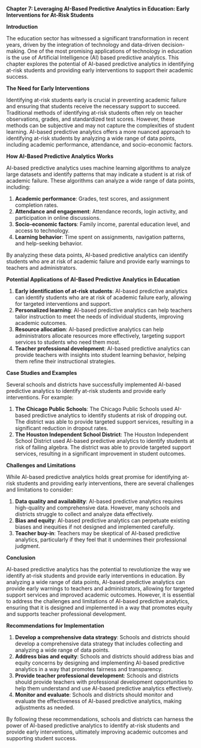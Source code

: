 **Chapter 7: Leveraging AI-Based Predictive Analytics in Education: Early Interventions for At-Risk Students**

**Introduction**

The education sector has witnessed a significant transformation in recent years, driven by the integration of technology and data-driven decision-making. One of the most promising applications of technology in education is the use of Artificial Intelligence (AI) based predictive analytics. This chapter explores the potential of AI-based predictive analytics in identifying at-risk students and providing early interventions to support their academic success.

**The Need for Early Interventions**

Identifying at-risk students early is crucial in preventing academic failure and ensuring that students receive the necessary support to succeed. Traditional methods of identifying at-risk students often rely on teacher observations, grades, and standardized test scores. However, these methods can be subjective and may not capture the complexities of student learning. AI-based predictive analytics offers a more nuanced approach to identifying at-risk students by analyzing a wide range of data points, including academic performance, attendance, and socio-economic factors.

**How AI-Based Predictive Analytics Works**

AI-based predictive analytics uses machine learning algorithms to analyze large datasets and identify patterns that may indicate a student is at risk of academic failure. These algorithms can analyze a wide range of data points, including:

1. **Academic performance**: Grades, test scores, and assignment completion rates.
2. **Attendance and engagement**: Attendance records, login activity, and participation in online discussions.
3. **Socio-economic factors**: Family income, parental education level, and access to technology.
4. **Learning behavior**: Time spent on assignments, navigation patterns, and help-seeking behavior.

By analyzing these data points, AI-based predictive analytics can identify students who are at risk of academic failure and provide early warnings to teachers and administrators.

**Potential Applications of AI-Based Predictive Analytics in Education**

1. **Early identification of at-risk students**: AI-based predictive analytics can identify students who are at risk of academic failure early, allowing for targeted interventions and support.
2. **Personalized learning**: AI-based predictive analytics can help teachers tailor instruction to meet the needs of individual students, improving academic outcomes.
3. **Resource allocation**: AI-based predictive analytics can help administrators allocate resources more effectively, targeting support services to students who need them most.
4. **Teacher professional development**: AI-based predictive analytics can provide teachers with insights into student learning behavior, helping them refine their instructional strategies.

**Case Studies and Examples**

Several schools and districts have successfully implemented AI-based predictive analytics to identify at-risk students and provide early interventions. For example:

1. **The Chicago Public Schools**: The Chicago Public Schools used AI-based predictive analytics to identify students at risk of dropping out. The district was able to provide targeted support services, resulting in a significant reduction in dropout rates.
2. **The Houston Independent School District**: The Houston Independent School District used AI-based predictive analytics to identify students at risk of failing algebra. The district was able to provide targeted support services, resulting in a significant improvement in student outcomes.

**Challenges and Limitations**

While AI-based predictive analytics holds great promise for identifying at-risk students and providing early interventions, there are several challenges and limitations to consider:

1. **Data quality and availability**: AI-based predictive analytics requires high-quality and comprehensive data. However, many schools and districts struggle to collect and analyze data effectively.
2. **Bias and equity**: AI-based predictive analytics can perpetuate existing biases and inequities if not designed and implemented carefully.
3. **Teacher buy-in**: Teachers may be skeptical of AI-based predictive analytics, particularly if they feel that it undermines their professional judgment.

**Conclusion**

AI-based predictive analytics has the potential to revolutionize the way we identify at-risk students and provide early interventions in education. By analyzing a wide range of data points, AI-based predictive analytics can provide early warnings to teachers and administrators, allowing for targeted support services and improved academic outcomes. However, it is essential to address the challenges and limitations of AI-based predictive analytics, ensuring that it is designed and implemented in a way that promotes equity and supports teacher professional development.

**Recommendations for Implementation**

1. **Develop a comprehensive data strategy**: Schools and districts should develop a comprehensive data strategy that includes collecting and analyzing a wide range of data points.
2. **Address bias and equity**: Schools and districts should address bias and equity concerns by designing and implementing AI-based predictive analytics in a way that promotes fairness and transparency.
3. **Provide teacher professional development**: Schools and districts should provide teachers with professional development opportunities to help them understand and use AI-based predictive analytics effectively.
4. **Monitor and evaluate**: Schools and districts should monitor and evaluate the effectiveness of AI-based predictive analytics, making adjustments as needed.

By following these recommendations, schools and districts can harness the power of AI-based predictive analytics to identify at-risk students and provide early interventions, ultimately improving academic outcomes and supporting student success.